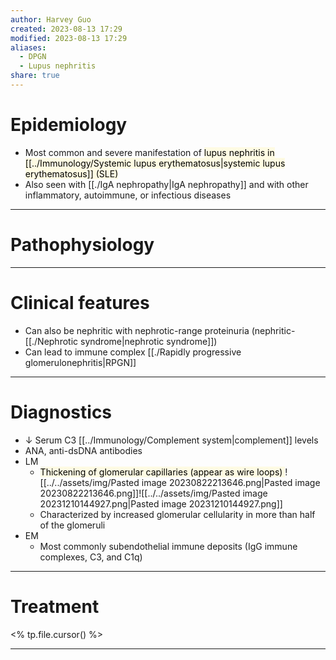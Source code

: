 ```yaml
---
author: Harvey Guo
created: 2023-08-13 17:29
modified: 2023-08-13 17:29
aliases:
  - DPGN
  - Lupus nephritis
share: true
---
```

# Epidemiology
- Most common and severe manifestation of <mark style="background: #FFF3A34A;">lupus nephritis in [[../Immunology/Systemic lupus erythematosus|systemic lupus erythematosus]] (SLE)</mark>
- Also seen with [[./IgA nephropathy|IgA nephropathy]] and with other inflammatory, autoimmune, or infectious diseases

---
# Pathophysiology


---
# Clinical features
- Can also be nephritic with nephrotic-range proteinuria (nephritic-[[./Nephrotic syndrome|nephrotic syndrome]])
- Can lead to immune complex [[./Rapidly progressive glomerulonephritis|RPGN]]

---
# Diagnostics
- ↓ Serum C3 [[../Immunology/Complement system|complement]] levels
- ANA, anti-dsDNA antibodies
- LM
	- <mark style="background: #FFF3A34A;">Thickening of glomerular capillaries (appear as wire loops) </mark>![[../../assets/img/Pasted image 20230822213646.png|Pasted image 20230822213646.png]]![[../../assets/img/Pasted image 20231210144927.png|Pasted image 20231210144927.png]]
	- Characterized by increased glomerular cellularity in more than half of the glomeruli
- EM
	- Most commonly subendothelial immune deposits (IgG immune complexes, C3, and C1q)

---
# Treatment
<% tp.file.cursor() %>

---
